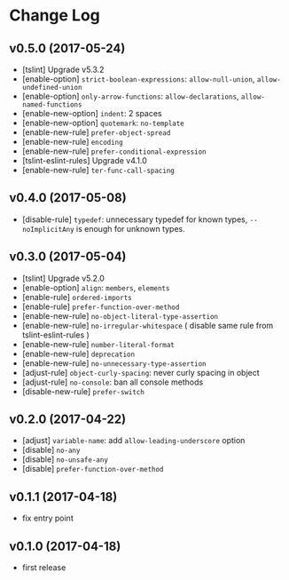 # Change Log

## v0.5.0 (2017-05-24)
- [tslint] Upgrade v5.3.2
- [enable-option] `strict-boolean-expressions`: `allow-null-union`, `allow-undefined-union`
- [enable-option] `only-arrow-functions`: `allow-declarations`, `allow-named-functions`
- [enable-new-option] `indent`: 2 spaces
- [enable-new-option] `quotemark`: `no-template`
- [enable-new-rule] `prefer-object-spread`
- [enable-new-rule] `encoding`
- [enable-new-rule] `prefer-conditional-expression`
- [tslint-eslint-rules] Upgrade v4.1.0
- [enable-new-rule] `ter-func-call-spacing`

## v0.4.0 (2017-05-08)
- [disable-rule] `typedef`: unnecessary typedef for known types, `--noImplicitAny` is enough for unknown types.

## v0.3.0 (2017-05-04)
- [tslint] Upgrade v5.2.0
- [enable-option] `align`: `members`, `elements`
- [enable-rule] `ordered-imports`
- [enable-rule] `prefer-function-over-method`
- [enable-new-rule] `no-object-literal-type-assertion`
- [enable-new-rule] `no-irregular-whitespace` ( disable same rule from tslint-eslint-rules )
- [enable-new-rule] `number-literal-format`
- [enable-new-rule] `deprecation`
- [enable-new-rule] `no-unnecessary-type-assertion`
- [adjust-rule] `object-curly-spacing`: never curly spacing in object
- [adjust-rule] `no-console`: ban all console methods
- [disable-new-rule] `prefer-switch`

## v0.2.0 (2017-04-22)
- [adjust] `variable-name`: add `allow-leading-underscore` option
- [disable] `no-any`
- [disable] `no-unsafe-any`
- [disable] `prefer-function-over-method`

## v0.1.1 (2017-04-18)
- fix entry point

## v0.1.0 (2017-04-18)
- first release
